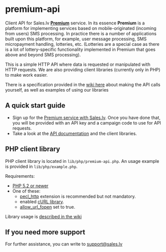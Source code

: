 premium-api
===========

Client API for Sales.lv **[Premium](http://www.sales.lv/lv/risinajumi/premium/)** service. In its essence **Premium** is a platform for
implementing services based on mobile-originated (incoming from users) SMS processing. In practice there is a number of applications
built upon this platform, for example, user message processing, SMS micropayment handling, lotteries, etc. (Lotteries are a special case
as there is a lot of lottery-specific functionality implemented in Premium that goes above and beyond SMS processing).

This is a simple HTTP API where data is requested or manipulated with HTTP requests. We are also providing client libraries
(currently only in PHP) to make work easier.

There is a specification provided in the [wiki here](https://github.com/Sales-LV/premium-api/wiki) about making the API calls yourself,
as well as examples of using our libraries

A quick start guide
------------
- Sign up for the [Premium service with Sales.lv](http://www.sales.lv/lv/risinajumi/premium/). Once you have done that, you will be provided with an API key and a campaign code to use for API requests.
- Take a look at the [API documentation](https://github.com/Sales-LV/premium-api/wiki) and the client libraries.

PHP client library
------------

PHP client library is located in `lib/php/premium-api.php`. An usage example is provided in `lib/php/example.php`.

Requirements:
* [PHP 5.2 or newer](http://www.php.net/)
* One of these:
    * [pecl_http](http://pecl.php.net/package/pecl_http) extension is recommended but not mandatory.
    * enabled [cURL library](http://www.php.net/manual/en/book.curl.php).
    * [allow_url_fopen](http://php.net/manual/en/filesystem.configuration.php) set to true.

Library usage is [described in the wiki](https://github.com/Sales-LV/premium-api/wiki/PHP-API-library)

If you need more support
------------

For further assistance, you can write to support@sales.lv